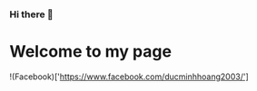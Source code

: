 ### Hi there 👋

# **Welcome to my page**

!(Facebook)['https://www.facebook.com/ducminhhoang2003/']
